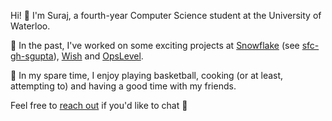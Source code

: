 Hi! 👋 I'm Suraj, a fourth-year Computer Science student at the University of Waterloo.

💼 In the past, I've worked on some exciting projects at [Snowflake](https://www.snowflake.com/company/) (see [sfc-gh-sgupta](https://github.com/sfc-gh-sgupta)), [Wish](https://www.wish.com) and [OpsLevel](https://www.opslevel.com).

💆 In my spare time, I enjoy playing basketball, cooking (or at least, attempting to) and having a good time with my friends.

Feel free to [reach out](mailto:sr3gupta@uwaterloo.ca) if you'd like to chat 🙂
